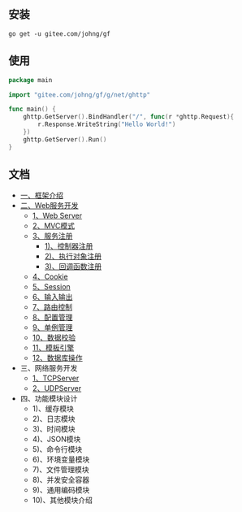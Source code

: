 ## 安装
```
go get -u gitee.com/johng/gf
```

## 使用
```go
package main

import "gitee.com/johng/gf/g/net/ghttp"

func main() {
    ghttp.GetServer().BindHandler("/", func(r *ghttp.Request){
        r.Response.WriteString("Hello World!")
    })
    ghttp.GetServer().Run()
}
```
## 文档
* [一、框架介绍](https://www.kancloud.cn/johng/gf/494364)
* [二、Web服务开发](https://www.kancloud.cn/johng/gf/494366)
    * [1、Web Server](https://www.kancloud.cn/johng/gf/494366)
    * [2、MVC模式](https://www.kancloud.cn/johng/gf/494367)
    * [3、服务注册](https://www.kancloud.cn/johng/gf/494368)
        * [1)、控制器注册](https://www.kancloud.cn/johng/gf/494369)
        * [2)、执行对象注册](https://www.kancloud.cn/johng/gf/494370)
        * [3)、回调函数注册](https://www.kancloud.cn/johng/gf/494371)
    * [4、Cookie](https://www.kancloud.cn/johng/gf/494372)
    * [5、Session](https://www.kancloud.cn/johng/gf/494373)
    * [6、输入输出](https://www.kancloud.cn/johng/gf/494374)
    * [7、路由控制](https://www.kancloud.cn/johng/gf/494375)
    * [8、配置管理](https://www.kancloud.cn/johng/gf/494376)
    * [9、单例管理](https://www.kancloud.cn/johng/gf/494377)
    * [10、数据校验](https://www.kancloud.cn/johng/gf/494378)
    * [11、模板引擎](https://www.kancloud.cn/johng/gf/494379)
    * [12、数据库操作](https://www.kancloud.cn/johng/gf/494380)
* 三、网络服务开发
    * [1、TCPServer](https://www.kancloud.cn/johng/gf/494382)
    * [2、UDPServer](https://www.kancloud.cn/johng/gf/494383)
* 四、功能模块设计
    * 1)、缓存模块
    * 2)、日志模块
    * 3)、时间模块
    * 4)、JSON模块
    * 5)、命令行模块
    * 6)、环境变量模块
    * 7)、文件管理模块
    * 8)、并发安全容器
    * 9)、通用编码模块
    * 10)、其他模块介绍
